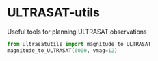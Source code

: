 # ULTRASAT-utils
Useful tools for planning ULTRASAT observations

```python
from ultrasatutils import magnitude_to_ULTRASAT
magnitude_to_ULTRASAT(6000, vmag=12)
```
